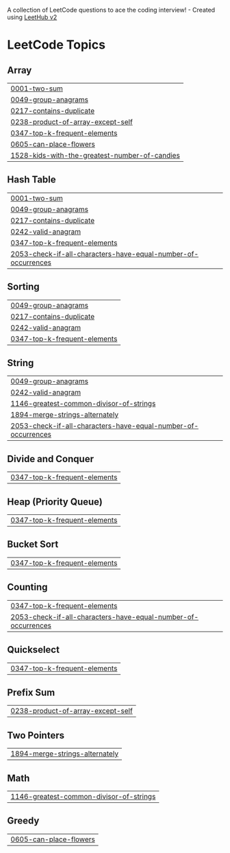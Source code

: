 A collection of LeetCode questions to ace the coding interview! - Created using [LeetHub v2](https://github.com/arunbhardwaj/LeetHub-2.0)
<!---LeetCode Topics Start-->
# LeetCode Topics
## Array
|  |
| ------- |
| [0001-two-sum](https://github.com/Mahmud803/Problem-Solving/tree/master/0001-two-sum) |
| [0049-group-anagrams](https://github.com/Mahmud803/Problem-Solving/tree/master/0049-group-anagrams) |
| [0217-contains-duplicate](https://github.com/Mahmud803/Problem-Solving/tree/master/0217-contains-duplicate) |
| [0238-product-of-array-except-self](https://github.com/Mahmud803/Problem-Solving/tree/master/0238-product-of-array-except-self) |
| [0347-top-k-frequent-elements](https://github.com/Mahmud803/Problem-Solving/tree/master/0347-top-k-frequent-elements) |
| [0605-can-place-flowers](https://github.com/Mahmud803/Problem-Solving/tree/master/0605-can-place-flowers) |
| [1528-kids-with-the-greatest-number-of-candies](https://github.com/Mahmud803/Problem-Solving/tree/master/1528-kids-with-the-greatest-number-of-candies) |
## Hash Table
|  |
| ------- |
| [0001-two-sum](https://github.com/Mahmud803/Problem-Solving/tree/master/0001-two-sum) |
| [0049-group-anagrams](https://github.com/Mahmud803/Problem-Solving/tree/master/0049-group-anagrams) |
| [0217-contains-duplicate](https://github.com/Mahmud803/Problem-Solving/tree/master/0217-contains-duplicate) |
| [0242-valid-anagram](https://github.com/Mahmud803/Problem-Solving/tree/master/0242-valid-anagram) |
| [0347-top-k-frequent-elements](https://github.com/Mahmud803/Problem-Solving/tree/master/0347-top-k-frequent-elements) |
| [2053-check-if-all-characters-have-equal-number-of-occurrences](https://github.com/Mahmud803/Problem-Solving/tree/master/2053-check-if-all-characters-have-equal-number-of-occurrences) |
## Sorting
|  |
| ------- |
| [0049-group-anagrams](https://github.com/Mahmud803/Problem-Solving/tree/master/0049-group-anagrams) |
| [0217-contains-duplicate](https://github.com/Mahmud803/Problem-Solving/tree/master/0217-contains-duplicate) |
| [0242-valid-anagram](https://github.com/Mahmud803/Problem-Solving/tree/master/0242-valid-anagram) |
| [0347-top-k-frequent-elements](https://github.com/Mahmud803/Problem-Solving/tree/master/0347-top-k-frequent-elements) |
## String
|  |
| ------- |
| [0049-group-anagrams](https://github.com/Mahmud803/Problem-Solving/tree/master/0049-group-anagrams) |
| [0242-valid-anagram](https://github.com/Mahmud803/Problem-Solving/tree/master/0242-valid-anagram) |
| [1146-greatest-common-divisor-of-strings](https://github.com/Mahmud803/Problem-Solving/tree/master/1146-greatest-common-divisor-of-strings) |
| [1894-merge-strings-alternately](https://github.com/Mahmud803/Problem-Solving/tree/master/1894-merge-strings-alternately) |
| [2053-check-if-all-characters-have-equal-number-of-occurrences](https://github.com/Mahmud803/Problem-Solving/tree/master/2053-check-if-all-characters-have-equal-number-of-occurrences) |
## Divide and Conquer
|  |
| ------- |
| [0347-top-k-frequent-elements](https://github.com/Mahmud803/Problem-Solving/tree/master/0347-top-k-frequent-elements) |
## Heap (Priority Queue)
|  |
| ------- |
| [0347-top-k-frequent-elements](https://github.com/Mahmud803/Problem-Solving/tree/master/0347-top-k-frequent-elements) |
## Bucket Sort
|  |
| ------- |
| [0347-top-k-frequent-elements](https://github.com/Mahmud803/Problem-Solving/tree/master/0347-top-k-frequent-elements) |
## Counting
|  |
| ------- |
| [0347-top-k-frequent-elements](https://github.com/Mahmud803/Problem-Solving/tree/master/0347-top-k-frequent-elements) |
| [2053-check-if-all-characters-have-equal-number-of-occurrences](https://github.com/Mahmud803/Problem-Solving/tree/master/2053-check-if-all-characters-have-equal-number-of-occurrences) |
## Quickselect
|  |
| ------- |
| [0347-top-k-frequent-elements](https://github.com/Mahmud803/Problem-Solving/tree/master/0347-top-k-frequent-elements) |
## Prefix Sum
|  |
| ------- |
| [0238-product-of-array-except-self](https://github.com/Mahmud803/Problem-Solving/tree/master/0238-product-of-array-except-self) |
## Two Pointers
|  |
| ------- |
| [1894-merge-strings-alternately](https://github.com/Mahmud803/Problem-Solving/tree/master/1894-merge-strings-alternately) |
## Math
|  |
| ------- |
| [1146-greatest-common-divisor-of-strings](https://github.com/Mahmud803/Problem-Solving/tree/master/1146-greatest-common-divisor-of-strings) |
## Greedy
|  |
| ------- |
| [0605-can-place-flowers](https://github.com/Mahmud803/Problem-Solving/tree/master/0605-can-place-flowers) |
<!---LeetCode Topics End-->
